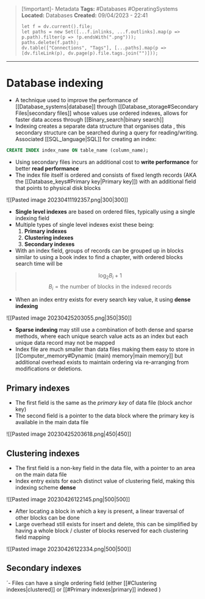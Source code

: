 > [!important]- Metadata
> **Tags:** #Databases #OperatingSystems 
> **Located:** Databases
> **Created:** 09/04/2023 - 22:41
> ```dataviewjs
> let f = dv.current().file;
> let paths = new Set([...f.inlinks, ...f.outlinks].map(p => p.path).filter(p => !p.endsWith(".png")));
> paths.delete(f.path);
> dv.table(["Connections", "Tags"], [...paths].map(p => [dv.fileLink(p), dv.page(p).file.tags.join("")]));
> ```

___
# Database indexing
- A technique used to improve the performance of [[Database_systems|database]] through  [[Database_storage#Secondary Files|secondary files]] whose values use ordered indexes, allows for faster data access through [[Binary_search|binary search]]
- Indexing creates a separate data structure that organises data , this secondary structure can be searched during a query for reading/writing. Associated [[SQL_language|SQL]] for creating an index:

```sql
CREATE INDEX index_name ON table_name (column_name);
```

- Using secondary files incurs an additional cost to **write performance** for better **read performance**
- The index file itself is ordered and consists of fixed length records (AKA the [[Database_keys#Primary key|Primary key]]) with an additional field that points to physical disk blocks

![[Pasted image 20230411192357.png|300|300]]
- **Single level indexes** are based on ordered files, typically using a single indexing field 
- Multiple types of single level indexes exist these being:
	1. **Primary indexes** 
	2. **Clustering indexes** 
	3. **Secondary indexes**
- With an index field, groups of records can be grouped up in blocks similar to using a book index to find a chapter, with ordered blocks search time will be 

> $$\log_{2}B_i + 1$$
> $$B_{i}=\text{the number of blocks in the indexed records}$$

- When an index entry exists for every search key value, it using **dense indexing**

![[Pasted image 20230425203055.png|350|350]]
- **Sparse indexing** may still use a combination of both dense and sparse methods, where each unique search value acts as an index but each unique data record may not be mapped
- Index file are much smaller than data files making them easy to store in [[Computer_memory#Dynamic (main) memory|main memory]] but additional overhead exists to maintain ordering via re-arranging from modifications or deletions. 
## Primary indexes
-   The first field is the same as the _primary key_ of data file (block anchor key)
-   The second field is a pointer to the data block where the primary key is available in the main data file

![[Pasted image 20230425203618.png|450|450]]
## Clustering indexes
- The first field is a non-key field in the data file, with a pointer to an area on the main data file
- Index entry exists for each distinct value of clustering field, making this indexing scheme **dense**

![[Pasted image 20230426122145.png|500|500]]
- After locating a block in which a key is present, a linear traversal of other blocks can be done
- Large overhead still exists for insert and delete, this can be simplified by having a whole block / cluster of blocks reserved for each clustering field mapping

![[Pasted image 20230426122334.png|500|500]]


## Secondary indexes 
´- Files can have a single ordering field (either [[#Clustering indexes|clustered]] or [[#Primary indexes|primary]] indexed )